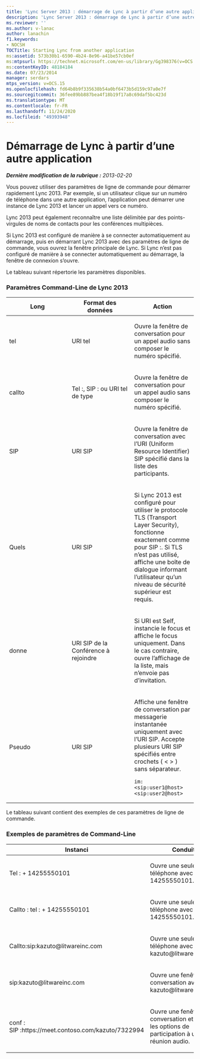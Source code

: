 ```yaml
---
title: 'Lync Server 2013 : démarrage de Lync à partir d’une autre application'
description: 'Lync Server 2013 : démarrage de Lync à partir d’une autre application.'
ms.reviewer: ''
ms.author: v-lanac
author: lanachin
f1.keywords:
- NOCSH
TOCTitle: Starting Lync from another application
ms:assetid: 573b30b1-6590-4b24-8e96-a41be57cb0ef
ms:mtpsurl: https://technet.microsoft.com/en-us/library/Gg398376(v=OCS.15)
ms:contentKeyID: 48184184
ms.date: 07/23/2014
manager: serdars
mtps_version: v=OCS.15
ms.openlocfilehash: fd64b8b9f335638b54a0bf6473b5d159c97a0e7f
ms.sourcegitcommit: 36fee89bb887bea4f18b19f17a8c69daf5bc423d
ms.translationtype: MT
ms.contentlocale: fr-FR
ms.lasthandoff: 11/24/2020
ms.locfileid: "49393948"
---
```

# <a name="starting-lync-from-another-application"></a>Démarrage de Lync à partir d’une autre application

<div data-xmlns="http://www.w3.org/1999/xhtml">

<div class="topic" data-xmlns="http://www.w3.org/1999/xhtml" data-msxsl="urn:schemas-microsoft-com:xslt" data-cs="https://msdn.microsoft.com/">

<div data-asp="https://msdn2.microsoft.com/asp">



</div>

<div id="mainSection">

<div id="mainBody">

<span> </span>

_**Dernière modification de la rubrique :** 2013-02-20_

Vous pouvez utiliser des paramètres de ligne de commande pour démarrer rapidement Lync 2013. Par exemple, si un utilisateur clique sur un numéro de téléphone dans une autre application, l’application peut démarrer une instance de Lync 2013 et lancer un appel vers ce numéro.

Lync 2013 peut également reconnaître une liste délimitée par des points-virgules de noms de contacts pour les conférences multipièces.

Si Lync 2013 est configuré de manière à se connecter automatiquement au démarrage, puis en démarrant Lync 2013 avec des paramètres de ligne de commande, vous ouvrez la fenêtre principale de Lync. Si Lync n’est pas configuré de manière à se connecter automatiquement au démarrage, la fenêtre de connexion s’ouvre.

Le tableau suivant répertorie les paramètres disponibles.

### <a name="lync-2013-command-line-parameters"></a>Paramètres Command-Line de Lync 2013

<table>
<colgroup>
<col style="width: 33%" />
<col style="width: 33%" />
<col style="width: 33%" />
</colgroup>
<thead>
<tr class="header">
<th>Long</th>
<th>Format des données</th>
<th>Action</th>
</tr>
</thead>
<tbody>
<tr class="odd">
<td><p>tel</p></td>
<td><p>URI tel</p></td>
<td><p>Ouvre la fenêtre de conversation pour un appel audio sans composer le numéro spécifié.</p></td>
</tr>
<tr class="even">
<td><p>callto</p></td>
<td><p>Tel :, SIP : ou URI tel de type</p></td>
<td><p>Ouvre la fenêtre de conversation pour un appel audio sans composer le numéro spécifié.</p></td>
</tr>
<tr class="odd">
<td><p>SIP</p></td>
<td><p>URI SIP</p></td>
<td><p>Ouvre la fenêtre de conversation avec l’URI (Uniform Resource Identifier) SIP spécifié dans la liste des participants.</p></td>
</tr>
<tr class="even">
<td><p>Quels</p></td>
<td><p>URI SIP</p></td>
<td><p>Si Lync 2013 est configuré pour utiliser le protocole TLS (Transport Layer Security), fonctionne exactement comme pour SIP :. Si TLS n’est pas utilisé, affiche une boîte de dialogue informant l’utilisateur qu’un niveau de sécurité supérieur est requis.</p></td>
</tr>
<tr class="odd">
<td><p>donne</p></td>
<td><p>URI SIP de la Conférence à rejoindre</p></td>
<td><p>Si URI est Self, instancie le focus et affiche le focus uniquement. Dans le cas contraire, ouvre l’affichage de la liste, mais n’envoie pas d’invitation.</p></td>
</tr>
<tr class="even">
<td><p>Pseudo</p></td>
<td><p>URI SIP</p></td>
<td><p>Affiche une fenêtre de conversation par messagerie instantanée uniquement avec l’URI SIP. Accepte plusieurs URI SIP spécifiés entre crochets ( &lt; &gt; ) sans séparateur.</p>
<pre><code>im:&lt;sip:user1@host&gt;&lt;sip:user2@host&gt;</code></pre></td>
</tr>
</tbody>
</table>


Le tableau suivant contient des exemples de ces paramètres de ligne de commande.

### <a name="command-line-parameter-examples"></a>Exemples de paramètres de Command-Line

<table>
<colgroup>
<col style="width: 50%" />
<col style="width: 50%" />
</colgroup>
<thead>
<tr class="header">
<th>Instanci</th>
<th>Conduit</th>
</tr>
</thead>
<tbody>
<tr class="odd">
<td><p>Tel : + 14255550101</p></td>
<td><p>Ouvre une seule vue de téléphone avec + 14255550101.</p></td>
</tr>
<tr class="even">
<td><p>Callto : tel : + 14255550101</p></td>
<td><p>Ouvre une seule vue de téléphone avec + 14255550101.</p></td>
</tr>
<tr class="odd">
<td><p>Callto:sip:kazuto@litwareinc.com</p></td>
<td><p>Ouvre une seule vue de téléphone avec kazuto@litwareinc.com.</p></td>
</tr>
<tr class="even">
<td><p>sip:kazuto@litwareinc.com</p></td>
<td><p>Ouvre une fenêtre de conversation avec kazuto@litwareinc.com.</p></td>
</tr>
<tr class="odd">
<td><p>conf : SIP :https://meet.contoso.com/kazuto/7322994</p></td>
<td><p>Ouvre une fenêtre de conversation et affiche les options de participation à une réunion audio.</p></td>
</tr>
</tbody>
</table>


</div>

<span> </span>

</div>

</div>

</div>

